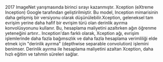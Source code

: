2017 ImageNet yarışmasında birinci sırayı kazanmıştır. Xception (eXtreme Inception) Google tarafından geliştirilmiştir. Bu model, Inception mimarisinin daha gelişmiş bir versiyonu olarak düşünülebilir.Xception, geleneksel tam evrişim yerine daha hafif bir evrişim türü olan derinlik ayırma konvolüsyonunu kullanır. Bu, hesaplama maliyetini azaltırken ağın öğrenme yeteneğini artırır.. Inception'dan farklı olarak, Xception ağı, evrişim işlemlerinde daha fazla bağımsızlık ve daha fazla hesaplama verimliliği elde etmek için "derinlik ayırma" (depthwise separable convolution) işlemini benimser. Derinlik ayırma ile hesaplama maliyetini azaltan Xception, daha hızlı eğitim ve tahmin süreleri sağlar.